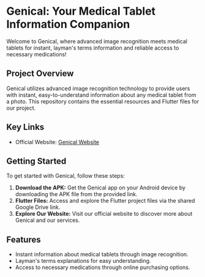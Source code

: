 # Genical: Your Medical Tablet Information Companion

Welcome to Genical, where advanced image recognition meets medical tablets for instant, layman's terms information and reliable access to necessary medications!

## Project Overview
Genical utilizes advanced image recognition technology to provide users with instant, easy-to-understand information about any medical tablet from a photo. This repository contains the essential resources and Flutter files for our project.

## Key Links
- Official Website: [Genical Website](https://www.genical.com)

## Getting Started
To get started with Genical, follow these steps:
1. **Download the APK:** Get the Genical app on your Android device by downloading the APK file from the provided link.
2. **Flutter Files:** Access and explore the Flutter project files via the shared Google Drive link.
3. **Explore Our Website:** Visit our official website to discover more about Genical and our services.

## Features
- Instant information about medical tablets through image recognition.
- Layman's terms explanations for easy understanding.
- Access to necessary medications through online purchasing options.
